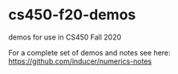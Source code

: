 # cs450-f20-demos

demos for use in CS450 Fall 2020

For a complete set of demos and notes see here:
https://github.com/inducer/numerics-notes

